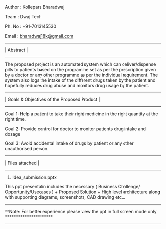 Author  : Kollepara Bharadwaj

Team    : Dwaj Tech

Ph. No  : +91-7013145530

Email   : bharadwaj18k@gmail.com

************
| Abstract |
************
The proposed project is an automated system which can deliver/dispense pills to patients based on the programme set as per the prescription given by a 
doctor or any other programme as per the individual requirement. The system also logs the intake of the different drugs taken by the patient and hopefully 
reduces drug abuse and monitors drug usage by the patient.

**********************************************
| Goals & Objectives of the Proposed Product |
**********************************************

Goal 1:
Help a patient to take their right medicine in the right quantity at the right time.

Goal 2:
Provide control for doctor to monitor patients drug intake and dosage

Goal 3:
Avoid accidental intake of drugs by patient or any other unauthorised person.

******************
| Files attached |
******************
1. Idea_submission.pptx

This ppt presentatin includes the necessary ( Business Challenge/ Opportunity/Usecases ) + Proposed Solution + High level architecture
along with supporting diagrams, screenshots, CAD drawing etc...


*****
^^Note: For better experience please view the ppt in full screen mode only **********************
****************
